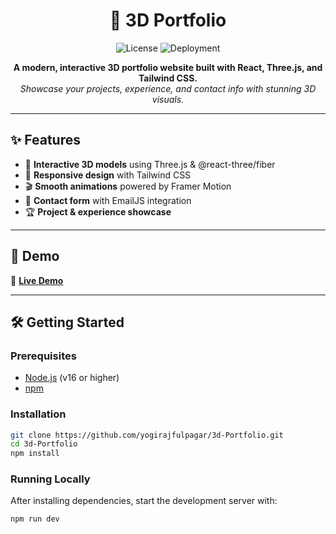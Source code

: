 <h1 align="center">🚀 3D Portfolio</h1>
<p align="center">
  <img src="https://img.shields.io/github/license/yogirajfulpagar/3d-Portfolio?style=flat-square" alt="License" />
  <img src="https://img.shields.io/github/deployments/yogirajfulpagar/3d-Portfolio/github-pages?label=deployed&style=flat-square" alt="Deployment" />
</p>
<p align="center">
  <b>A modern, interactive 3D portfolio website built with React, Three.js, and Tailwind CSS.</b><br>
  <i>Showcase your projects, experience, and contact info with stunning 3D visuals.</i>
</p>

---

## ✨ Features

- 🎨 **Interactive 3D models** using Three.js & @react-three/fiber
- 📱 **Responsive design** with Tailwind CSS
- 🎬 **Smooth animations** powered by Framer Motion
- 📧 **Contact form** with EmailJS integration
- 🏆 **Project & experience showcase**

---

## 🚀 Demo

🔗 [**Live Demo**](https://yogirajfulpagar.github.io/3d-Portfolio/)

---

## 🛠️ Getting Started

### Prerequisites

- [Node.js](https://nodejs.org/) (v16 or higher)
- [npm](https://www.npmjs.com/)

### Installation

```sh
git clone https://github.com/yogirajfulpagar/3d-Portfolio.git
cd 3d-Portfolio
npm install
```

### Running Locally

After installing dependencies, start the development server with:

```sh
npm run dev
```
